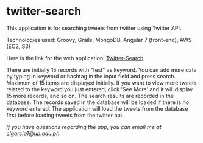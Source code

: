 # twitter-search

This application is for searching tweets from twitter using Twitter API.

Technologies used: Groovy, Grails, MongoDB, Angular 7 (front-end), AWS (EC2, S3)

Here is the link for the web application:
[Twitter-Search](http://twitter-search-frontend.s3-website-ap-southeast-1.amazonaws.com/#/index)

There are initially 15 records with "test" as keyword. You can add more data by typing in keyword or hashtag in the input field and press search. Maximum of 15 items are displayed initially. If you want to view more tweets related to the keyword you just entered, click 'See More' and it will display 15 more records, and so on. The search results are recorded in the database. The records saved in the database will be loaded if there is no keyword entered. The application will load the tweets from the database first before loading tweets from the twitter api.

*If you have questions regarding the app, you can email me at clgarcia1@up.edu.ph.*
